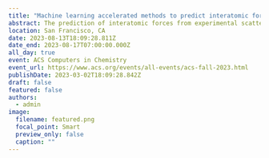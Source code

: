 ```yaml
---
title: "Machine learning accelerated methods to predict interatomic forces from experimental structure measurements"
abstract: The prediction of interatomic forces from experimental scattering data is a historic inverse problem in statistical mechanics from both a theoretical and computational perspective. However, one of the biggest challenges for data-driven solutions to inverse problems is the computational expense of evaluating expensive models of fluid structures. Here a set of discrete Gaussian process surrogate models is proposed to accelerate the estimation of structure factors, enabling force field optimization to experimental scattering data with probabilistic machine learning techniques. Applying this technique to a (n-6) Mie fluid, we find that details of the interatomic force can be determined accurately within the uncertainty of existing experimental scattering instruments, challenging the widely held view that structure is insensitive to interatomic forces. We conclude that machine learning accelerated methods for structure factor characterization and uncertainty quantification are an attractive tool to study self-assembly and structural properties of materials and fundamental interatomic interactions.
location: San Francisco, CA
date: 2023-08-13T18:09:28.811Z
date_end: 2023-08-17T07:00:00.000Z
all_day: true
event: ACS Computers in Chemistry
event_url: https://www.acs.org/events/all-events/acs-fall-2023.html
publishDate: 2023-03-02T18:09:28.842Z
draft: false
featured: false
authors:
  - admin
image:
  filename: featured.png
  focal_point: Smart
  preview_only: false
  caption: ""
---
```

